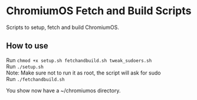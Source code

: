 # ChromiumOS Fetch and Build Scripts
Scripts to setup, fetch and build ChromiumOS.

## How to use
Run `chmod +x setup.sh fetchandbuild.sh tweak_sudoers.sh`  
Run  `./setup.sh`  
Note: Make sure not to run it as root, the script will ask for sudo  
Run `./fetchandbuild.sh`  

You show now have a ~/chromiumos directory.
